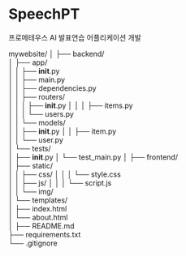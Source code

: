 # SpeechPT
프로메테우스 AI 발표연습 어플리케이션 개발


mywebsite/
│
├── backend/                 
│   ├── app/                  
│   │   ├── __init__.py       
│   │   ├── main.py           
│   │   ├── dependencies.py   
│   │   ├── routers/          
│   │   │   ├── __init__.py
│   │   │   ├── items.py      
│   │   │   └── users.py      
│   │   └── models/           
│   │       ├── __init__.py
│   │       ├── item.py       
│   │       └── user.py       
│   └── tests/               
│       ├── __init__.py
│       └── test_main.py
│
├── frontend/                 
│   ├── static/               
│   │   ├── css/
│   │   │   └── style.css     
│   │   ├── js/
│   │   │   └── script.js     
│   │   └── img/              
│   └── templates/            
│       ├── index.html        
│       └── about.html        
│
├── README.md                 
├── requirements.txt          
└── .gitignore 